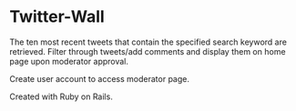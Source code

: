 # Twitter-Wall
The ten most recent tweets that contain the specified search keyword are retrieved. Filter through tweets/add comments and display them on home page upon moderator approval. 

Create user account to access moderator page. 

Created with Ruby on Rails.
